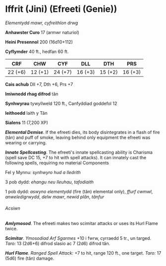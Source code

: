 # Iffrit (Jini) (Efreeti (Genie))

*Elementydd mawr, cyfreithlon drwg*

**Anhawster Curo** 17 (armwr naturiol)

**Heini Presennol** 200 (16d10+112)

**Cyflymder** 40 ft., hedfan 60 ft.

| CRF     | CHW     | CYF     | DLL     | DTH     | PRS     |
|---------|---------|---------|---------|---------|---------|
| 22 (+6) | 12 (+1) | 24 (+7) | 16 (+3) | 15 (+2) | 16 (+3) |

**Cais achub** Dll +7, Dth +6, Prs +7

**Imiwnedd rhag difrod** tân

**Synhwyrau** tywyllweld 120 ft., Canfyddiad goddefol 12

**Ieithoedd** Iaith y Tân

**Sialens** 11 (7,200 XP)

***Elemental Demise***. If the efreeti dies, its body disintegrates in a flash of fire (tân) and puff of smoke, leaving behind only equipment the efreeti was wearing or carrying.

***Innate Spellcasting***. The efreeti's innate spellcasting ability is Charisma (spell save DC 15, +7 to hit with spell attacks). It can innately cast the following spells, requiring no material Components

Fel y Mynnu: *synhwyro hud a lledrith*

3 pob dydd: *ehangu neu lleuhau*, *tafodiaith*

1 pob dydd: *aswyno elementydd* (fire (tân) elemental only), *ffurf cwmwl*, *anweledigrwydd*, *delw mawr*, *newid plân*, *tânfur*

###### Acsiwn

***Amlymosod***. The efreeti makes two scimitar attacks or uses its Hurl Flame twice.

***Scimitar***. *Ymosodiad Arf Sgarmes* +10 i fwrw, cyrraedd 5 tr., un targed. *Taro:* 13 (2d6+6) difrod slasio ac 7 (2d6) difrod tân.

***Hurl Flame***. *Ranged Spell Attack:* +7 to hit, range 120 ft., one target. *Taro:* 17 (5d6) fire (tân) damage.